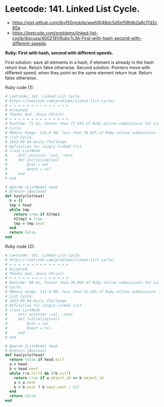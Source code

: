 # Leetcode: 141. Linked List Cycle.

- https://gist.github.com/lbvf50mobile/aeefd048dc5d5ef58fdb2a8c17d2c80a
- https://leetcode.com/problems/linked-list-cycle/discuss/4002191/Ruby%3A-First-with-hash-second-with-different-speeds.

**Ruby: First with hash, second with different speeds.**

First solution: save all elements in a hash, if element is already in the hash
return true. Return false otherwise. 
Second solution: Pointers move with different speed, when they point on the same
element return true. Return false otherwise.

Ruby code (1):
```Ruby
# Leetcode: 141. Linked List Cycle.
# https://leetcode.com/problems/linked-list-cycle/
# = = = = = = = = = = = = = =
# Accepted.
# Thanks God, Jesus Christ!
# = = = = = = = = = = = = = =
# Runtime: 71 ms, faster than 77.61% of Ruby online submissions for Linked List
# Cycle.
# Memory Usage: 216.6 MB, less than 10.81% of Ruby online submissions for Linked
# List Cycle.
# 2023.09.04 Daily Challenge.
# Definition for singly-linked list.
# class ListNode
#     attr_accessor :val, :next
#     def initialize(val)
#         @val = val
#         @next = nil
#     end
# end

# @param {ListNode} head
# @return {Boolean}
def hasCycle(head)
  h = {}
  tmp = head
  while tmp
    return true if h[tmp]
    h[tmp] = true
    tmp = tmp.next
  end
  return false
end
```
Ruby code (2):
```Ruby
# Leetcode: 141. Linked List Cycle.
# https://leetcode.com/problems/linked-list-cycle/
# = = = = = = = = = = = = = =
# Accepted.
# Thanks God, Jesus Christ!
# = = = = = = = = = = = = = =
# Runtime: 88 ms, faster than 39.00% of Ruby online submissions for Linked List
# Cycle.
# Memory Usage: 213.8 MB, less than 21.24% of Ruby online submissions for Linked
# List Cycle.
# 2023.09.04 Daily Challenge.
# Definition for singly-linked list.
# class ListNode
#     attr_accessor :val, :next
#     def initialize(val)
#         @val = val
#         @next = nil
#     end
# end

# @param {ListNode} head
# @return {Boolean}
def hasCycle(head)
  return false if head.nil?
  a = head
  b = head.next
  while (!a.nil?) && (!b.nil?)
    return true if a.object_id == b.object_id
    a = a.next
    b = b.next ? b.next.next : nil
  end
  return false
end
```
